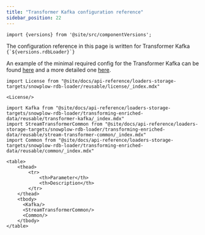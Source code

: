 ```yaml
---
title: "Transformer Kafka configuration reference"
sidebar_position: 22
---
```


```mdx-code-block
import {versions} from '@site/src/componentVersions';
```

<p>The configuration reference in this page is written for Transformer Kafka <code>{`${versions.rdbLoader}`}</code></p>

An example of the minimal required config for the Transformer Kafka can be found [here](https://github.com/snowplow/snowplow-rdb-loader/tree/master/config/transformer/azure/transformer.kafka.config.minimal.hocon) and a more detailed one [here](https://github.com/snowplow/snowplow-rdb-loader/tree/master/config/transformer/azure/transformer.kafka.config.reference.hocon).

```mdx-code-block
import License from "@site/docs/api-reference/loaders-storage-targets/snowplow-rdb-loader/reusable/license/_index.mdx"

<License/>
```

```mdx-code-block
import Kafka from "@site/docs/api-reference/loaders-storage-targets/snowplow-rdb-loader/transforming-enriched-data/reusable/transformer-kafka/_index.mdx"
import StreamTransformerCommon from "@site/docs/api-reference/loaders-storage-targets/snowplow-rdb-loader/transforming-enriched-data/reusable/stream-transformer-common/_index.mdx"
import Common from "@site/docs/api-reference/loaders-storage-targets/snowplow-rdb-loader/transforming-enriched-data/reusable/common/_index.mdx"

<table>
    <thead>
        <tr>
            <th>Parameter</th>
            <th>Description</th>
        </tr>
    </thead>
    <tbody>
      <Kafka/>
      <StreamTransformerCommon/>
      <Common/>
    </tbody>
</table>
```
